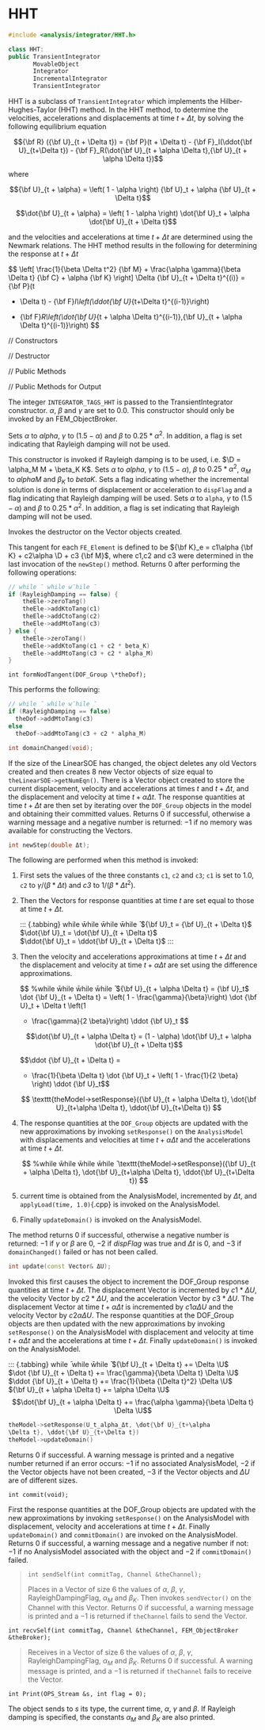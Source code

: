 # HHT 

```cpp
#include <analysis/integrator/HHT.h>

class HHT: 
public TransientIntegrator
       MovableObject
       Integrator
       IncrementalIntegrator
       TransientIntegrator
```


HHT is a subclass of `TransientIntegrator` which implements the
Hilber-Hughes-Taylor (HHT) method. In the HHT method, to determine the
velocities, accelerations and displacements at time $t + \Delta t$, by
solving the following equilibrium equation

$${\bf R} ({\bf U}_{t + \Delta t}) = {\bf P}(t + \Delta t) -
{\bf F}_I(\ddot{\bf U}_{t+\Delta t}) - {\bf F}_R(\dot{\bf U}_{t + \alpha \Delta t},{\bf U}_{t +
\alpha \Delta t})$$

where

$${\bf U}_{t + \alpha} = \left( 1 - \alpha \right) {\bf U}_t + \alpha {\bf U}_{t +
\Delta t}$$

$$\dot{\bf U}_{t + \alpha} = \left( 1 - \alpha \right) \dot{\bf U}_t + \alpha \dot{\bf U}_{t +
\Delta t}$$

and the velocities and accelerations at time $t + \Delta t$ are
determined using the Newmark relations. The HHT method results in the
following for determining the response at $t + \Delta t$

$$
\left[ \frac{1}{\beta \Delta t^2} {\bf M} + \frac{\alpha \gamma}{\beta
\Delta t} {\bf C} + \alpha {\bf K} \right] \Delta {\bf U}_{t + \Delta t}^{(i)} = {\bf P}(t
+ \Delta t) - {\bf F}_I\left(\ddot{\bf U}_{t+\Delta  t}^{(i-1)}\right)
- {\bf F}_R\left(\dot{\bf U}_{t + \alpha \Delta t}^{(i-1)},{\bf U}_{t + \alpha \Delta
t}^{(i-1)}\right)
$$

// Constructors




// Destructor


// Public Methods



// Public Methods for Output




The integer `INTEGRATOR_TAGS_HHT` is passed to the TransientIntegrator
constructor. $\alpha$, $\beta$ and $\gamma$ are set to 0.0. This
constructor should only be invoked by an FEM_ObjectBroker.

Sets $\alpha$ to *alpha*, $\gamma$ to $(1.5 - \alpha)$ and $\beta$ to
$0.25*\alpha^2$. In addition, a flag is set indicating that Rayleigh
damping will not be used.

This constructor is invoked if Rayleigh damping is to be used, i.e.
$\D = \alpha_M M + \beta_K K$. Sets $\alpha$ to *alpha*, $\gamma$ to
$(1.5 - \alpha)$, $\beta$ to $0.25*\alpha^2$, $\alpha_M$ to *alphaM* and
$\beta_K$ to *betaK*. Sets a flag indicating whether the incremental
solution is done in terms of displacement or acceleration to `dispFlag`
and a flag indicating that Rayleigh damping will be used.
Sets $\alpha$ to `alpha`, $\gamma$ to $(1.5 - \alpha)$ and $\beta$ to
$0.25*\alpha^2$. In addition, a flag is set indicating that Rayleigh
damping will not be used.


Invokes the destructor on the Vector objects created.


This tangent for each `FE_Element` is defined to be ${\bf K}_e = c1\alpha {\bf K} + c2\alpha \D + c3 {\bf M}$, where c1,c2 and c3 were determined in the last
invocation of the `newStep()` method. Returns $0$ after performing the
following operations:

```cpp
// while ̄ while w̄hile ̄ 
if (RayleighDamping == false) {
    theEle->zeroTang()
    theEle->addKtoTang(c1)
    theEle->addCtoTang(c2)
    theEle->addMtoTang(c3)
} else {
    theEle->zeroTang()
    theEle->addKtoTang(c1 + c2 * beta_K)
    theEle->addMtoTang(c3 + c2 * alpha_M)
}
```


```{.cpp}
int formNodTangent(DOF_Group \*theDof);
```

This performs the following:

```cpp
// while ̄ while w̄hile ̄ 
if (RayleighDamping == false)
  theDof->addMtoTang(c3)
else
  theDof->addMtoTang(c3 + c2 * alpha_M)
```


```cpp
int domainChanged(void);
```

If the size of the LinearSOE has changed, the object deletes any old
Vectors created and then creates $8$ new Vector objects of size equal to
`theLinearSOE->getNumEqn()`. There is a Vector object created to store
the current displacement, velocity and accelerations at times $t$ and
$t + \Delta t$, and the displacement and velocity at time $t + \alpha
\Delta t$. The response quantities at time $t + \Delta t$ are then set
by iterating over the `DOF_Group` objects in the model and obtaining their
committed values. Returns $0$ if successful, otherwise a warning message
and a negative number is returned: $-1$ if no memory was available for
constructing the Vectors.

```cpp
int newStep(double Δt);
```

The following are performed when this method is invoked:

1.  First sets the values of the three constants `c1`, `c2` and `c3`;
    `c1` is set to $1.0$, `c2` to $\gamma / (\beta * \Delta t)$ and *c3*
    to $1/ (\beta * \Delta t^2)$.

2.  Then the Vectors for response quantities at time $t$ are set equal
    to those at time $t + \Delta t$.

    ::: {.tabbing}
    while w̄hile w̄hile w̄hile ̄ ${\bf U}_t = {\bf U}_{t + \Delta t}$\
    $\dot{\bf U}_t = \dot{\bf U}_{t + \Delta t}$\
    $\ddot{\bf U}_t = \ddot{\bf U}_{t + \Delta t}$
    :::

3.  Then the velocity and accelerations approximations at time $t + \Delta t$ and the displacement and velocity at time
    $t + \alpha \Delta t$ are set using the difference approximations.

    $$
    %while w̄hile w̄hile w̄hile ̄ ${\bf U}_{t + \alpha \Delta t} = {\bf U}_t$\
    \dot {\bf U}_{t + \Delta t} = 
     \left( 1 - \frac{\gamma}{\beta}\right) \dot {\bf U}_t + \Delta t \left(1
    - \frac{\gamma}{2 \beta}\right) \ddot {\bf U}_t
    $$

    $$\dot{\bf U}_{t + \alpha \Delta t} = (1 - \alpha) \dot{\bf U}_t + \alpha \dot{\bf U}_{t +
    \Delta t}$$

    $$\ddot {\bf U}_{t + \Delta t} = 
     - \frac{1}{\beta \Delta t} \dot {\bf U}_t + \left( 1 - \frac{1}{2
    \beta} \right) \ddot {\bf U}_t$$

    $$
    \texttt{theModel->setResponse}({\bf U}_{t + \alpha \Delta t}, \dot{\bf U}_{t+\alpha
    \Delta t}, \ddot{\bf U}_{t+\Delta t})
    $$

4.  The response quantities at the `DOF_Group` objects are updated with
    the new approximations by invoking `setResponse()` on the
    `AnalysisModel` with displacements and velocities at time $t + \alpha \Delta t$
    and the accelerations at time $t + \Delta t$.

    $$
    %while w̄hile w̄hile w̄hile ̄
    \texttt{theModel->setResponse}({\bf U}_{t + \alpha \Delta t}, \dot{\bf U}_{t+\alpha
    \Delta t}, \ddot{\bf U}_{t+\Delta t})
    $$

5.  current time is obtained from the AnalysisModel, incremented by
    $\Delta t$, and `applyLoad(time, 1.0)`{.cpp} is invoked on the
    AnalysisModel.

6.  Finally `updateDomain()` is invoked on the AnalysisModel.

The method returns $0$ if successful, otherwise a negative number is
returned: $-1$ if $\gamma$ or $\beta$ are $0$, $-2$ if *dispFlag* was
true and $\Delta t$ is $0$, and $-3$ if `domainChanged()` failed or has
not been called.

```cpp
int update(const Vector& ΔU);
```

Invoked this first causes the object to increment the DOF_Group response
quantities at time $t + \Delta t$. The displacement Vector is
incremented by $c1 * \Delta U$, the velocity Vector by $c2 * \Delta U$,
and the acceleration Vector by $c3 * \Delta U$. The displacement Vector
at time $t + \alpha \Delta t$ is incremented by $c1 \alpha \Delta U$ and
the velocity Vector by $c2 \alpha \Delta U$. The response quantities at
the DOF_Group objects are then updated with the new approximations by
invoking `setResponse()` on the AnalysisModel with displacement and
velocity at time $t + \alpha
\Delta t$ and the accelerations at time $t + \Delta t$. Finally
`updateDomain()` is invoked on the AnalysisModel.

::: {.tabbing}
while ̄ while w̄hile ̄ ${\bf U}_{t + \Delta t} += \Delta \U$\
$\dot {\bf U}_{t + \Delta t} += \frac{\gamma}{\beta \Delta t} \Delta \U$\
$\ddot {\bf U}_{t + \Delta t} += \frac{1}{\beta {\Delta t}^2} \Delta \U$\
${\bf U}_{t + \alpha \Delta t} += \alpha \Delta \U$\
$$\dot{\bf U}_{t + \alpha \Delta t} += \frac{\alpha \gamma}{\beta \Delta t}
\Delta \U$$

```cpp
theModel->setResponse(U_t_alpha_Δt, \dot{\bf U}_{t+\alpha
\Delta t}, \ddot{\bf U}_{t+\Delta t})
theModel->updateDomain()
```

Returns $0$ if successful. A warning message is printed and a negative
number returned if an error occurs: $-1$ if no associated AnalysisModel,
$-2$ if the Vector objects have not been created, $-3$ if the Vector
objects and $\Delta U$ are of different sizes.

```{.cpp}
int commit(void);
```

First the response quantities at the DOF_Group objects are updated with
the new approximations by invoking `setResponse()` on the AnalysisModel
with displacement, velocity and accelerations at time $t + \Delta t$. Finally `updateDomain()` and `commitDomain()` are invoked on
the AnalysisModel. Returns $0$ if successful, a warning message and a
negative number if not: $-1$ if no AnalysisModel associated with the
object and $-2$ if `commitDomain()` failed.

>```{.cpp}
>int sendSelf(int commitTag, Channel &theChannel);
>```
>
>Places in a Vector of size 6 the values of $\alpha$, $\beta$, $\gamma$,
RayleighDampingFlag, $\alpha_M$ and $\beta_K$. Then invokes
`sendVector()` on the Channel with this Vector. Returns $0$ if
successful, a warning message is printed and a $-1$ is returned if `theChannel` fails to send the Vector.

```{.cpp}
int recvSelf(int commitTag, Channel &theChannel, FEM_ObjectBroker &theBroker);
```

>Receives in a Vector of size 6 the values of $\alpha$, $\beta$,
$\gamma$, RayleighDampingFlag, $\alpha_M$ and $\beta_K$. Returns $0$ if
successful. A warning message is printed, and a $-1$ is returned if
`theChannel` fails to receive the Vector.

```{.cpp}
int Print(OPS_Stream &s, int flag = 0);
```

The object sends to $s$ its type, the current time, $\alpha$, $\gamma$
and $\beta$. If Rayleigh damping is specified, the constants $\alpha_M$
and $\beta_K$ are also printed.
